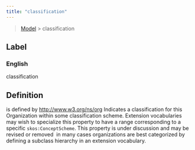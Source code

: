 ```yaml
---
title: "classification"
---
```


> [Model](../../) > classification

## Label

### English
classification


## Definition
is defined by http://www.w3.org/ns/org Indicates a classification for this Organization within some classification scheme. Extension vocabularies may wish to specialize this property to have a range corresponding to a specific `skos:ConceptScheme`. This property is under discussion and may be revised or removed ­ in many cases organizations are best categorized by defining a sub­class hierarchy in an extension vocabulary. 


    
